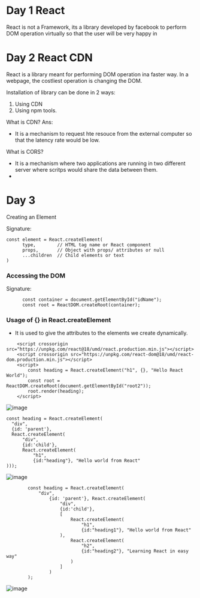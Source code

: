 # Day 1 React
React is not a Framework, its a library developed by facebook to perform DOM operation virtually so that the user will be very happy in


# Day 2 React CDN

React is a library meant for performing DOM operation ina  faster way.
In a webpage, the costliest operation is changing the DOM.

Installation of library can be done in 2 ways:
1. Using CDN
2. Using npm tools.

What is CDN?
Ans: 
* It is a mechanism to request hte resouce from the external computer so that the latency rate would be low.

What is CORS?
* It is a mechanism where two applications are running in two different server where scritps would share the data between them.
*  

# Day 3

Creating an Element

Signature:
```
const element = React.createElement(
      type,        // HTML tag name or React component
      props,       // Object with props/ attributes or null
      ...children  // Child elements or text
)
```

### Accessing the DOM
Signature:
```
      const container = document.getElementById("idName");
      const root = ReactDOM.createRoot(container);
```

### Usage of {} in React.createElement
* It is used to give the attributes to the elements we create dynamically.

```
    <script crossorigin src="https://unpkg.com/react@18/umd/react.production.min.js"></script>
    <script crossorigin src="https://unpkg.com/react-dom@18/umd/react-dom.production.min.js"></script>
    <script>
        const heading = React.createElement("h1", {}, "Hello React World");
        const root = ReactDOM.createRoot(document.getElementById("root2"));
        root.render(heading);
    </script>
```

![image](https://github.com/user-attachments/assets/21b812fc-847d-49ba-a013-5c447864943b)
```
const heading = React.createElement(
  "div", 
  {id: 'parent'},
  React.createElement(
      "div",
      {id:'child'},
      React.createElement(
          "h1",
          {id:"heading"}, "Hello world from React"
)));
```

![image](https://github.com/user-attachments/assets/bd279c77-9de8-44ab-92f4-7620f1fac1ae)
```
        const heading = React.createElement(
            "div", 
                {id: 'parent'}, React.createElement(
                    "div",
                    {id:'child'}, 
                    [
                        React.createElement(
                            "h1",
                            {id:"heading1"}, "Hello world from React"
                    ),
                        React.createElement(
                            "h2",
                            {id:"heading2"}, "Learning React in easy way"
                        )
                    ]
                )
        );
```

![image](https://github.com/user-attachments/assets/5f0bcb1c-99a5-41f6-827c-981cba2fb8ba)


































